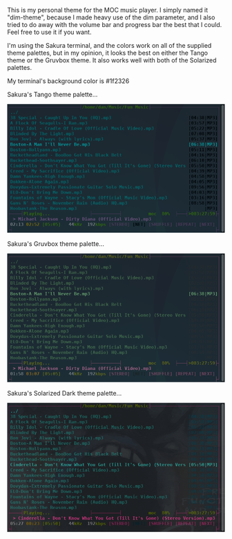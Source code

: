 This is my personal theme for the MOC music player. I simply named it "dim-theme", because I made heavy use of the dim parameter, and I also tried to do away with the volume bar and progress bar the best that I could. Feel free to use it if you want. 

I'm using the Sakura terminal, and the colors work on all of the supplied theme palettes, but in my opinion, it looks the best on either the Tango theme or the Gruvbox theme. It also works well with both of the Solarized palettes. 

My terminal's background color is #1f2326

Sakura's Tango theme palette...

![alt text](https://github.com/MiyoLinux/OpenBSD/blob/main/dot-files/moc/2020-12-23-144654_736x434_scrot.png?raw=true)

Sakura's Gruvbox theme palette...

![alt text](https://github.com/MiyoLinux/OpenBSD/blob/main/dot-files/moc/2020-12-23-144639_736x434_scrot.png?raw=true)

Sakura's Solarized Dark theme palette...

![alt text](https://github.com/MiyoLinux/OpenBSD/blob/main/dot-files/moc/2020-12-23-150026_736x434_scrot.png?raw=true)
